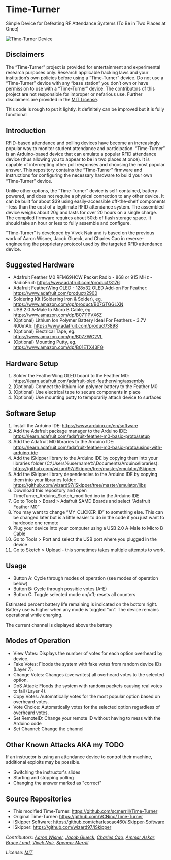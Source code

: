# Time-Turner
Simple Device for Defeating RF Attendance Systems (To Be in Two Places at Once)

![Time-Turner Device](time-turner.jpg)

## Disclaimers
The “Time-Turner” project is provided for entertainment and experimental research purposes only. Research applicable hacking laws and your institution’s own policies before using a “Time-Turner” device. Do not use a “Time-Turner” device with any “base station” you don’t own or have permission to use with a “Time-Turner” device. The contributors of this project are not responsible for improper or nefarious use. Further disclaimers are provided in the [MIT License](https://github.com/scmerrill/Time-Turner/blob/main/LICENSE).

This code is rough to put it lightly. It definitely can be improved but it is fully functional

## Introduction
RFID-based attendance and polling devices have become an increasingly popular way to monitor student attendance and participation. “Time-Turner” is an Arduino-based device that can emulate a popular RFID attendance device (thus allowing you to appear to be in two places at once). It is capable of intercepting other poll responses and choosing the most popular answer. This repository contains the “Time-Turner” firmware and instructions for configuring the necessary hardware to build your own “Time-Turner” device.

Unlike other options, the “Time-Turner” device is self-contained, battery-powered, and does not require a physical connection to any other device. It can be built for about $39 using easily-accessible off-the-shelf components - less than the cost of a legitimate RFID attendance system. The assembled device weighs about 20g and lasts for over 20 hours on a single charge. The compiled firmware requires about 50kb of flash storage space. It should take an hour or less to fully assemble and configure.

“Time-Turner” is developed by Vivek Nair and is based on the previous work of Aaron Wisner, Jacob Glueck, and Charles Cao in reverse-engineering the proprietary protocol used by the targeted RFID attendance device.

## Suggested Hardware
* Adafruit Feather M0 RFM69HCW Packet Radio - 868 or 915 MHz - RadioFruit: https://www.adafruit.com/product/3176
* Adafruit FeatherWing OLED - 128x32 OLED Add-on For Feather: https://www.adafruit.com/product/2900
* Soldering Kit (Soldering Iron & Solder), eg. https://www.amazon.com/gp/product/B07GTGGLXN
* USB 2.0 A-Male to Micro B Cable, eg. https://www.amazon.com/dp/B0711PVX6Z
* (Optional) Lithium Ion Polymer Battery Ideal For Feathers - 3.7V 400mAh: https://www.adafruit.com/product/3898
* (Optional) Electrical Tape, eg. https://www.amazon.com/gp/B07ZWC2VL
* (Optional) Mounting Putty, eg. https://www.amazon.com/dp/B01ETX43FG

## Hardware Setup
1. Solder the FeatherWing OLED board to the Feather M0: https://learn.adafruit.com/adafruit-oled-featherwing/assembly
1. (Optional) Connect the lithium-ion polymer battery to the Feather M0
1. (Optional) Use electrical tape to secure components in place
1. (Optional) Use mounting putty to temporarily attach device to surfaces

## Software Setup
1. Install the Arduino IDE: https://www.arduino.cc/en/software
1. Add the Adafruit package manager to the Arduino IDE: https://learn.adafruit.com/adafruit-feather-m0-basic-proto/setup
1. Add the Adafruit M0 libraries to the Arduino IDE: https://learn.adafruit.com/adafruit-feather-m0-basic-proto/using-with-arduino-ide
1. Add the iSkipper library to the Arduino IDE by copying them into your libraries folder (C:\Users\%username%\Documents\Arduino\libraries): https://github.com/wizard97/iSkipper/tree/master/emulator/iSkipper
1. Add the iSkipper library dependencies to the Arduino IDE by copying them into your libraries folder: https://github.com/wizard97/iSkipper/tree/master/emulator/libs
1. Download this repository and open TimeTurner_Arduino_Sketch_modified.ino in the Arduino IDE
1. Go to Tools > Board > Adafruit SAMD Boards and select “Adafruit Feather M0”
1. You may want to change “MY_CLICKER_ID” to something else. This can be changed later but is a little easier to do in the code if you just want to hardcode one remote
1. Plug your device into your computer using a USB 2.0 A-Male to Micro B Cable
1. Go to Tools > Port and select the USB port where you plugged in the device
1. Go to Sketch > Upload - this sometimes takes multiple attempts to work.

## Usage
* Button A: Cycle through modes of operation (see modes of operation below)
* Button B: Cycle through possible votes (A-E)
* Button C: Toggle selected mode on/off; resets all counters

Estimated percent battery life remaining is indicated on the bottom right. Battery use is higher when any mode is toggled “on”. The device remains operational while charging.

The current channel is displayed above the battery

## Modes of Operation
* View Votes: Displays the number of votes for each option overheard by device.
* Fake Votes: Floods the system with fake votes from random device IDs (Layer 7).
* Change Votes: Changes (overwrites) all overheard votes to the selected option.
* DoS Attack: Floods the system with random packets causing real votes to fail (Layer 4).
* Copy Votes: Automatically votes for the most popular option based on overheard votes.
* Vote Choice: Automatically votes for the selected option regardless of overheard votes.
* Set RemoteID: Change your remote ID without having to mess with the Arduino code
* Set Channel: Change the channel

## Other Known Attacks AKA my TODO
If an instructor is using an attendance device to control their machine, additional exploits may be possible.
* Switching the instructor's slides
* Starting and stopping polling
* Changing the answer marked as "correct"

## Source Repositories
* This modified Time-Turner: https://github.com/scmerrill/Time-Turner
* Original Time-Turner: https://github.com/VCNinc/Time-Turner
* iSkipper Software: https://github.com/charlescao460/iSkipper-Software
* iSkipper: https://github.com/wizard97/iSkipper

*Contributors: [Aaron Wisner](https://github.com/wizard97), [Jacob Glueck](https://github.com/orangeturtle739), [Charles Cao](https://github.com/charlescao460), [Ammar Askar](https://github.com/ammaraskar), [Bruce Land](https://people.ece.cornell.edu/land/), [Vivek Nair](https://github.com/VCNinc), [Spencer Merrill](https://github.com/scmerrill)*

*License: [MIT](https://github.com/scmerrill/Time-Turner/blob/main/LICENSE)*
